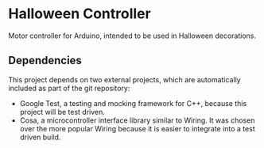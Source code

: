 # Halloween Controller

Motor controller for Arduino, intended to be used in Halloween decorations.


## Dependencies

This project depends on two external projects, which are automatically included
as part of the git repository:

  - Google Test, a testing and mocking framework for C++, because this project
    will be test driven.
  - Cosa, a microcontroller interface library similar to Wiring.  It was chosen
    over the more popular Wiring because it is easier to integrate into a
    test driven build.
